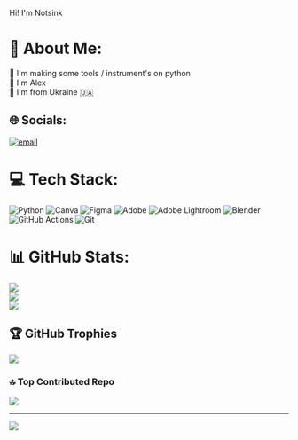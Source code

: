 Hi! I'm Notsink

# 💫 About Me:
🔭 I'm making some tools / instrument's on python <br>🍁 I'm Alex<br>🌾 I'm from Ukraine 🇺🇦


## 🌐 Socials:
[![email](https://img.shields.io/badge/Email-D14836?logo=gmail&logoColor=white)](mailto:alex.notsinkk@gmail.com) 

# 💻 Tech Stack:
![Python](https://img.shields.io/badge/python-3670A0?style=for-the-badge&logo=python&logoColor=ffdd54) ![Canva](https://img.shields.io/badge/Canva-%2300C4CC.svg?style=for-the-badge&logo=Canva&logoColor=white) ![Figma](https://img.shields.io/badge/figma-%23F24E1E.svg?style=for-the-badge&logo=figma&logoColor=white) ![Adobe](https://img.shields.io/badge/adobe-%23FF0000.svg?style=for-the-badge&logo=adobe&logoColor=white) ![Adobe Lightroom](https://img.shields.io/badge/Adobe%20Lightroom-31A8FF.svg?style=for-the-badge&logo=Adobe%20Lightroom&logoColor=white) ![Blender](https://img.shields.io/badge/blender-%23F5792A.svg?style=for-the-badge&logo=blender&logoColor=white) ![GitHub Actions](https://img.shields.io/badge/github%20actions-%232671E5.svg?style=for-the-badge&logo=githubactions&logoColor=white) ![Git](https://img.shields.io/badge/git-%23F05033.svg?style=for-the-badge&logo=git&logoColor=white)
# 📊 GitHub Stats:
![](https://github-readme-stats.vercel.app/api?username=Notsink&theme=dark&hide_border=false&include_all_commits=true&count_private=false)<br/>
![](https://nirzak-streak-stats.vercel.app/?user=Notsink&theme=dark&hide_border=false)<br/>
![](https://github-readme-stats.vercel.app/api/top-langs/?username=Notsink&theme=dark&hide_border=false&include_all_commits=true&count_private=false&layout=compact)

## 🏆 GitHub Trophies
![](https://github-profile-trophy.vercel.app/?username=Notsink&theme=tokyonight&no-frame=false&no-bg=true&margin-w=4)

### 🔝 Top Contributed Repo
![](https://github-contributor-stats.vercel.app/api?username=Notsink&limit=5&theme=dark&combine_all_yearly_contributions=true)

---
[![](https://visitcount.itsvg.in/api?id=Notsink&icon=0&color=0)](https://visitcount.itsvg.in)

